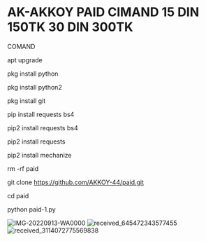 # AK-AKKOY PAID CIMAND 15 DIN 150TK 30 DIN 300TK
COMAND

apt upgrade

 pkg install python

 pkg install python2

 pkg install git 

 pip install requests bs4

 pip2 install requests bs4

pip2 install requests

 pip2 install mechanize

 rm -rf paid

git clone https://github.com/AKKOY-44/paid.git

cd paid

python paid-1.py

![IMG-20220913-WA0000](https://user-images.githubusercontent.com/113380967/189726925-9db3e303-70df-4a3d-8626-ec948112f73d.jpg)
![received_645472343577455](https://user-images.githubusercontent.com/113380967/189726971-093ecc2a-cb28-430e-8f5d-478714ffa7ac.gif)
![received_3114072775569838](https://user-images.githubusercontent.com/113380967/189727008-986b5332-8035-4e85-9226-6277ee8799e9.gif)

